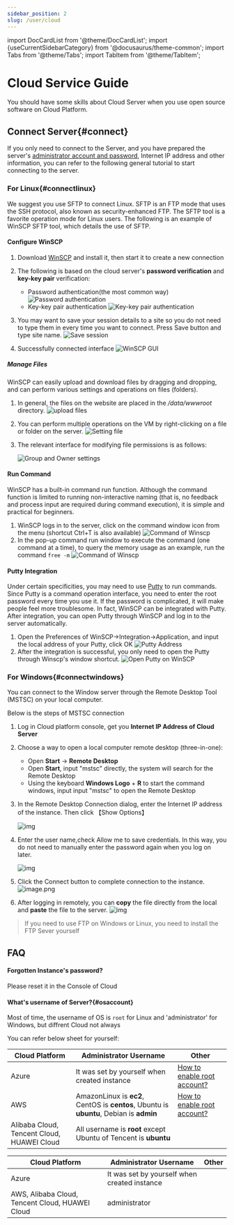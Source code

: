 ```yaml
---
sidebar_position: 2
slug: /user/cloud
---
```


import DocCardList from '@theme/DocCardList';
import {useCurrentSidebarCategory} from '@docusaurus/theme-common';
import Tabs from '@theme/Tabs';
import TabItem from '@theme/TabItem';

# Cloud Service Guide

You should have some skills about Cloud Server when you use open source software on Cloud Platform.  

<DocCardList items={useCurrentSidebarCategory().items}/>

## Connect Server{#connect}

If you only need to connect to the Server, and you have prepared the server's [administrator account and password]((#osaccount)), Internet IP address and other information, you can refer to the following general tutorial to start connecting to the server.

### For Linux{#connectlinux}

We suggest you use SFTP to connect Linux. SFTP is an FTP mode that uses the SSH protocol, also known as security-enhanced FTP. The SFTP tool is a favorite operation mode for Linux users. The following is an example of WinSCP SFTP tool, which details the use of SFTP.

#### Configure WinSCP

1. Download [WinSCP](https://winscp.net/) and install it, then start it to create a new connection

2. The following is based on the cloud server's **password verification** and **key-key pair** verification:
   - Password authentication(the most common way)
     ![Password authentication](http://libs.websoft9.com/Websoft9/DocsPicture/en/winscp/winscp-newsite.png)
   - Key-key pair authentication
     ![Key-key pair authentication](http://libs.websoft9.com/Websoft9/DocsPicture/en/winscp/winscp-secrets-websoft9.png)

3. You may want to save your session details to a site so you do not need to type them in every time you want to connect. Press Save button and type site name.
   ![Save session](http://libs.websoft9.com/Websoft9/DocsPicture/en/winscp/winscp-sessionsave-websoft9.png)

4. Successfully connected interface
   ![WinSCP GUI](http://libs.websoft9.com/Websoft9/DocsPicture/en/winscp/websoft9-winscp-success.png)

##### Manage Files

WinSCP can easily upload and download files by dragging and dropping, and can perform various settings and operations on files (folders).

1. In general, the files on the website are placed in the */data/wwwroot* directory.
   ![upload files](http://libs.websoft9.com/Websoft9/DocsPicture/en/winscp/winscp-dragfile-websoft9.png)

2. You can perform multiple operations on the VM by right-clicking on a file or folder on the server.
   ![Setting file](http://libs.websoft9.com/Websoft9/DocsPicture/en/winscp/websoft9-winscp-youjian.png)

3. The relevant interface for modifying file permissions is as follows:

   ![Group and Owner settings](http://libs.websoft9.com/Websoft9/DocsPicture/en/winscp/websoft9-winscp-quanxian.png)

#### Run Command

WinSCP has a built-in command run function. Although the command function is limited to running non-interactive naming (that is, no feedback and process input are required during command execution), it is simple and practical for beginners.

1. WinSCP logs in to the server, click on the command window icon from the menu (shortcut Ctrl+T is also available)
   ![Command of Winscp](http://libs.websoft9.com/Websoft9/DocsPicture/en/winscp/winscp-ucmd-websoft9.png)
2. In the pop-up command run window to execute the command (one command at a time), to query the memory usage as an example, run the command `free -m`
   ![Command of Winscp](http://libs.websoft9.com/Websoft9/DocsPicture/en/winscp/wincp-showmemory-websoft9.png)

#### Putty Integration

Under certain specificities, you may need to use [Putty](https://putty.org/) to run commands. Since Putty is a command operation interface, you need to enter the root password every time you use it. If the password is complicated, it will make people feel more troublesome. In fact, WinSCP can be integrated with Putty. After integration, you can open Putty through WinSCP and log in to the server automatically.

1. Open the Preferences of WinSCP->Integration->Application, and input the local address of your Putty, click OK
   ![Putty Address](http://libs.websoft9.com/Websoft9/DocsPicture/en/winscp/websoft9-winscp-putty.png)
2. After the integration is successful, you only need to open the Putty through Winscp's window shortcut.
   ![Open Putty on WinSCP](http://libs.websoft9.com/Websoft9/DocsPicture/en/winscp/websoft9-winscp-puttyopen.png)

### For Windows{#connectwindows}

You can connect to the Window server through the Remote Desktop Tool (MSTSC) on your local computer.  

Below is the steps of MSTSC connection

1. Log in Cloud platform console, get you **Internet IP Address of Cloud Server**

2. Choose a way to open a local computer remote desktop (three-in-one):  
   - Open **Start** -> **Remote Desktop**
   - Open **Start**, input "mstsc" directly, the system will search for the Remote Desktop
   - Using the keyboard **Windows Logo** + **R** to start the command windows, input input "mstsc" to open the Remote Desktop

3. In the Remote Desktop Connection dialog, enter the Internet IP address of the instance. Then click 【Show Options】

   ![img](http://libs.websoft9.com/Websoft9/DocsPicture/en/common/windows-remote001-websoft9.png)

4. Enter the user name,check Allow me to save credentials. In this way, you do not need to manually enter the password again when you log on later.

   ![img](http://libs.websoft9.com/Websoft9/DocsPicture/en/common/windows-remote002-websoft9.png)

5. Click the Connect button to complete connection to the instance.
   ![image.png](http://libs.websoft9.com/Websoft9/DocsPicture/en/azure/azure-windows2019desktop-websoft9.png)

6. After logging in remotely, you can **copy** the file directly from the local and **paste** the file to the server.
   ![img](https://libs.websoft9.com/Websoft9/DocsPicture/en/azure/azure-copyfilewin-websoft9.png)

> If you need to use FTP on Windows or Linux, you need to install the FTP Sever yourself

## FAQ

#### Forgotten Instance's password?

Please reset it in the Console of Cloud

#### What's username of Server?{#osaccount}

Most of time, the username of OS is `root` for Linux and 'administrator' for Windows, but diffrent Cloud not always  

You can refer below sheet for yourself:  

<Tabs>
  <TabItem value="linuxaccount" label="Linux" default>

   |  Cloud Platform   |  Administrator Username	   | Other|
   | --- | --- | --- |
   |  Azure   |  It was set by yourself when created instance   | [How to enable root account?](../azure#enableroot) |
   |  AWS   |  AmazonLinux is **ec2**,   CentOS is **centos**, Ubuntu is **ubuntu**, Debian is **admin**   | [How to enable root account?](../aws#enableroot)|
   |  Alibaba Cloud, Tencent Cloud, HUAWEI Cloud   |  All username is **root** except Ubuntu of Tencent is **ubuntu**   |  |

  </TabItem>
  <TabItem value="windowsaccount" label="Windows">

   |  Cloud Platform   |  Administrator Username	   | Other|
   | --- | --- | --- |
   |  Azure   |  It was set by yourself when created instance   |  |
   |  AWS, Alibaba Cloud, Tencent Cloud, HUAWEI Cloud   |   administrator    | |

  </TabItem>
</Tabs>
